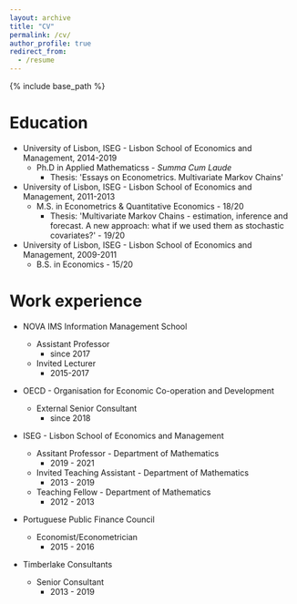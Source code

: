 ```yaml
---
layout: archive
title: "CV"
permalink: /cv/
author_profile: true
redirect_from:
  - /resume
---
```


{% include base_path %}

Education
======

* University of Lisbon, ISEG - Lisbon School of Economics and Management, 2014-2019
  * Ph.D in Applied Mathematicss - *Summa Cum Laude*
    * Thesis: 'Essays on Econometrics. Multivariate Markov Chains'   
* University of Lisbon, ISEG - Lisbon School of Economics and Management, 2011-2013
  * M.S. in Econometrics & Quantitative Economics - 18/20
    * Thesis: 'Multivariate Markov Chains - estimation, inference and forecast. A new approach: what if we used them as stochastic covariates?' - 19/20
* University of Lisbon, ISEG - Lisbon School of Economics and Management, 2009-2011
  * B.S. in Economics - 15/20 


Work experience
======

* NOVA IMS Information Management School
  * Assistant Professor 
    * since 2017
  * Invited Lecturer
    * 2015-2017

* OECD - Organisation for Economic Co-operation and Development
  * External Senior Consultant 
    * since 2018

* ISEG - Lisbon School of Economics and Management
  * Assitant Professor - Department of Mathematics
    * 2019 - 2021 
  * Invited Teaching Assistant - Department of Mathematics
    * 2013 - 2019
  * Teaching Fellow - Department of Mathematics
    * 2012 - 2013

* Portuguese Public Finance Council
  * Economist/Econometrician
    * 2015 - 2016

* Timberlake Consultants
  * Senior Consultant    
    * 2013 - 2019
 
